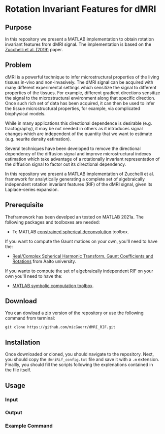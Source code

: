 # Rotation Invariant Features for dMRI

## Purpose

In this repository we present a MATLAB implementation to obtain rotation invariant features from dMRI signal. The implementation is based on the [Zucchelli et al. (2019)](https://doi.org/10.1016/j.media.2019.101597) paper.

## Problem

dMRI is a powerful technique to infer microstructural properties of the living tissues in-vivo and non-invasively. The dMRI signal can be acquired with many different experimental settings which sensitize the signal to different properties of the tissues. For example, different gradient directions sensitize the signal to the microstructural environment along that specific direction.
Once such rich set of data has been acquired, it can then be used to infer the tissue microstructural properties, for example, via complicated biophysical models.

While in many applications this directional dependence is desirable (e.g. tractography), it may be not needed in others as it introduces signal changes which are independent of the quantity that we want to estimate (e.g. neurite density estimation).

Several techniques have been developed to remove the directional dependency of the diffusion signal and improve microstructural indexes estimation which take advantage of a rotationally invariant representation of the diffusion signal to factor out its directional dependency.

In this repository we present a MATLAB implementation of Zucchelli et al. framework for analytically generating a complete set of algebraically independent rotation invariant features (RIF) of the dMRI signal, given its Laplace-series expansion.

## Prerequisite

Theframework has been develped an tested on MATLAB 2021a. The following packages and toolboxes are needed:

* Te MATLAB [constrained spherical deconvolution](https://github.com/jdtournier/csd) toolbox.

If you want to compute the Gaunt matices on your own, you'll need to have the:

* [Real/Complex Spherical Harmonic Transform, Gaunt Coefficients and Rotations](https://uk.mathworks.com/matlabcentral/fileexchange/43856-real-complex-spherical-harmonic-transform-gaunt-coefficients-and-rotations?s_tid=prof_contriblnk) from Aalto university.

If you wanto to compute the set of algebraically independent RIF on your own you'll need to have the:

* [MATLAB symbolic computation toolbox](https://uk.mathworks.com/help/symbolic/symbolic-computations-in-matlab.html).

## Download

You can dowload a zip version of the repository or use the following command from terminal:

```
git clone https://github.com/micGuerr/dMRI_RIF.git
```

## Installation

Once downloaded or cloned, you should navigate to the repository. Next, you should copy the `dmriRif_config.txt` file and save it with a `.m` extension.
Finallly, you should fill the scripts following the explenations contained in the file itself.

## Usage

### Input

### Output

### Example Command
